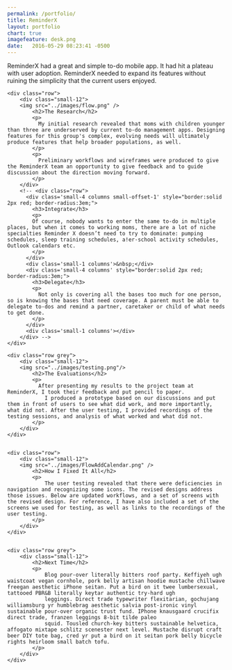 ```yaml
---
permalink: /portfolio/
title: ReminderX
layout: portfolio
chart: true
imagefeature: desk.png
date:   2016-05-29 08:23:41 -0500
---
```

ReminderX had a great and simple to-do mobile app. It had hit a plateau with user adoption. ReminderX needed to expand its features without ruining the simplicity that the current users enjoyed.
<div class="container port-container">

    <div class="row">
        <div class="small-12">
        <img src="../images/flow.png" />
            <h2>The Research</h2>
            <p>
              My initial research revealed that moms with children younger than three are underserved by current to-do management apps. Designing features for this group's complex, evolving needs will ultimately produce features that help broader populations, as well.
            </p>
            <p>
              Preliminary workflows and wireframes were produced to give the ReminderX team an opportunity to give feedback and to guide discussion about the direction moving forward.
            </p>
        </div>
        <!-- <div class="row">
          <div class='small-4 columns small-offset-1' style="border:solid 2px red; border-radius:3em;">
            <h3>Integrate</h3>
            <p>
            Of course, nobody wants to enter the same to-do in multiple places, but when it comes to working moms, there are a lot of niche specialties Reminder X doesn’t need to try to dominate: pumping schedules, sleep training schedules, a!er-school activity schedules, Outlook calendars etc.
            </p>
          </div>
          <div class='small-1 columns'>&nbsp;</div>
          <div class='small-4 columns' style="border:solid 2px red; border-radius:3em;">
            <h3>Delegate</h3>
            <p>
              Not only is covering all the bases too much for one person, so is knowing the bases that need coverage. A parent must be able to delegate to-dos and remind a partner, caretaker or child of what needs to get done.
            </p>
          </div>
          <div class='small-1 columns'></div>
        </div> -->
    </div>

    <div class="row grey">
        <div class="small-12">
        <img src="../images/testing.png"/>
            <h2>The Evaluations</h2>
            <p>
              After presenting my results to the project team at ReminderX, I took their feedback and put pencil to paper.
                I produced a prototype based on our discussions and put them in front of users to see what did work, and more importantly, what did not. After the user testing, I provided recordings of the testing sessions, and analysis of what worked and what did not.
            </p>
        </div>
    </div>


    <div class="row">
        <div class="small-12">
        <img src="../images/FlowAddCalendar.png" />
            <h2>How I Fixed It All</h2>
            <p>
                The user testing revealed that there were deficiencies in navigation and recognizing some icons. The revised designs address those issues. Below are updated workflows, and a set of screens with the revised design. For reference, I have also included a set of the screens we used for testing, as well as links to the recordings of the user testing.
            </p>
        </div>
    </div>


    <div class="row grey">
        <div class="small-12">
            <h2>Next Time</h2>
            <p>
                Blog pour-over literally bitters roof party. Keffiyeh ugh waistcoat vegan cornhole, pork belly artisan hoodie mustache chillwave freegan aesthetic iPhone seitan. Put a bird on it twee lumbersexual, tattooed PBR&B literally keytar authentic try-hard ugh
                leggings. Direct trade typewriter flexitarian, gochujang williamsburg yr humblebrag aesthetic salvia post-ironic vinyl sustainable pour-over organic trust fund. IPhone knausgaard crucifix direct trade, franzen leggings 8-bit tilde paleo
                squid. Tousled church-key bitters sustainable helvetica, affogato mixtape schlitz scenester next level. Mustache disrupt craft beer DIY tote bag, cred yr put a bird on it seitan pork belly bicycle rights heirloom small batch tofu.
            </p>
        </div>
    </div>
</div>
